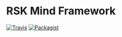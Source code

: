 # RSK Mind Framework

[![Travis](https://img.shields.io/travis/rsk-mind/rsk-mind-framework.svg?maxAge=2592000)]()
[![Packagist](https://img.shields.io/packagist/l/doctrine/orm.svg?maxAge=2592000)]()
